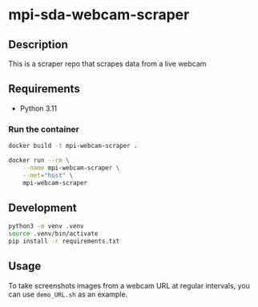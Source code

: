 # mpi-sda-webcam-scraper

## Description

This is a scraper repo that scrapes data from a live webcam 

## Requirements

- Python 3.11

### Run the container

```bash
docker build -t mpi-webcam-scraper .
```

```bash
docker run --rm \
    --name mpi-webcam-scraper \
    --net="host" \
    mpi-webcam-scraper
```

## Development

```bash
python3 -m venv .venv
source .venv/bin/activate
pip install -r requirements.txt
```

## Usage

To take screenshots images from a webcam URL at regular intervals, you can use `demo_URL.sh` as an example.


